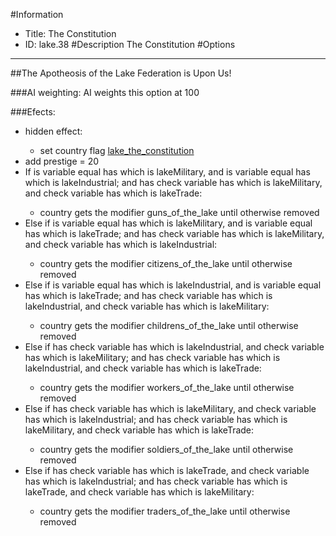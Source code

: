 #Information
 - Title: The Constitution
 - ID: lake.38
#Description
The Constitution
#Options

___
##The Apotheosis of the Lake Federation is Upon Us!

###AI weighting:
AI weights this option at 100


###Efects:<ul><li>hidden effect:</li><ul><li>set country flag [lake_the_constitution](../flags/lake_the_constitution.md)</li></ul><li>add prestige = 20</li><li>If is variable equal has which is lakeMilitary, and is variable equal has which is lakeIndustrial; and  has check variable has which is lakeMilitary, and check variable has which is lakeTrade:</li><ul><li>country gets the modifier guns_of_the_lake until otherwise removed</li></ul><li>Else if is variable equal has which is lakeMilitary, and is variable equal has which is lakeTrade; and  has check variable has which is lakeMilitary, and check variable has which is lakeIndustrial:</li><ul><li>country gets the modifier citizens_of_the_lake until otherwise removed</li></ul><li>Else if is variable equal has which is lakeIndustrial, and is variable equal has which is lakeTrade; and  has check variable has which is lakeIndustrial, and check variable has which is lakeMilitary:</li><ul><li>country gets the modifier childrens_of_the_lake until otherwise removed</li></ul><li>Else if has check variable has which is lakeIndustrial, and check variable has which is lakeMilitary; and  has check variable has which is lakeIndustrial, and check variable has which is lakeTrade:</li><ul><li>country gets the modifier workers_of_the_lake until otherwise removed</li></ul><li>Else if has check variable has which is lakeMilitary, and check variable has which is lakeIndustrial; and  has check variable has which is lakeMilitary, and check variable has which is lakeTrade:</li><ul><li>country gets the modifier soldiers_of_the_lake until otherwise removed</li></ul><li>Else if has check variable has which is lakeTrade, and check variable has which is lakeIndustrial; and  has check variable has which is lakeTrade, and check variable has which is lakeMilitary:</li><ul><li>country gets the modifier traders_of_the_lake until otherwise removed</li></ul></ul>
